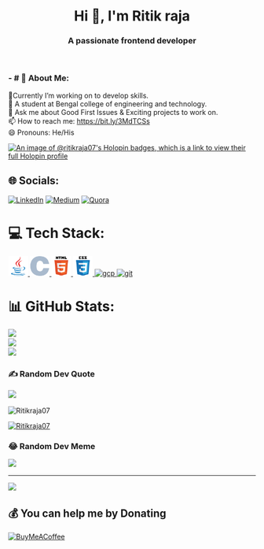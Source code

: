 <h1 align="center">Hi 👋, I'm Ritik raja</h1>
<h3 align="center">A passionate frontend developer</h3>

<br><h3>- # 💫 About Me:</h3>
🔭Currently  I’m  working on to develop skills.<br>🌱  A student  at Bengal college of engineering and technology.<br>💬 Ask me about Good First Issues & Exciting projects to work on.<br>📫 How to reach me: https://bit.ly/3MdTCSs<br>😄 Pronouns: He/His

[![An image of @ritikraja07's Holopin badges, which is a link to view their full Holopin profile](https://holopin.me/ritikraja07)](https://holopin.io/@ritikraja07)

## 🌐 Socials:
[![LinkedIn](https://img.shields.io/badge/LinkedIn-%230077B5.svg?logo=linkedin&logoColor=white)](https://www.linkedin.com/in/ritikraja/) 
[![Medium](https://img.shields.io/badge/Medium-12100E?logo=medium&logoColor=white)](https://medium.com/@@ritik.rock121) 
[![Quora](https://img.shields.io/badge/Quora-%23B92B27.svg?logo=Quora&logoColor=white)](https://quora.com/profile/Ritik-Raja-11) 

# 💻 Tech Stack:
<p align="left"> <a href="https://www.java.com" target="_blank" rel="noreferrer"> <img src="https://raw.githubusercontent.com/devicons/devicon/master/icons/java/java-original.svg" alt="java" width="40" height="40"/> </a> <a href="https://spring.io/" target="_blank" rel="noreferrer">  </a> <a href="https://www.cprogramming.com/" target="_blank" rel="noreferrer"> <img src="https://raw.githubusercontent.com/devicons/devicon/master/icons/c/c-original.svg" alt="c" width="40" height="40"/>  <a href="https://www.w3.org/html/" target="_blank" rel="noreferrer"> <img src="https://raw.githubusercontent.com/devicons/devicon/master/icons/html5/html5-original-wordmark.svg" alt="html5" width="40" height="40"/> </a> </a> <a href="https://www.w3schools.com/css/" target="_blank" rel="noreferrer"> <img src="https://raw.githubusercontent.com/devicons/devicon/master/icons/css3/css3-original-wordmark.svg" alt="css3" width="40" height="40"/> </a> <a href="https://cloud.google.com" target="_blank" rel="noreferrer"> <img src="https://www.vectorlogo.zone/logos/google_cloud/google_cloud-icon.svg" alt="gcp" width="40" height="40"/> </a> <a href="https://git-scm.com/" target="_blank" rel="noreferrer"> <img src="https://www.vectorlogo.zone/logos/git-scm/git-scm-icon.svg" alt="git" width="40" height="40"/> </a> </p>

# 📊 GitHub Stats:
![](https://github-readme-stats.vercel.app/api?username=Ritikraja07&theme=blue-green&hide_border=false&include_all_commits=true&count_private=true)<br/>
![](https://github-readme-streak-stats.herokuapp.com/?user=Ritikraja07&theme=blue-green&hide_border=false)<br/>
![](https://github-readme-stats.vercel.app/api/top-langs/?username=Ritikraja07&theme=blue-green&hide_border=false&include_all_commits=true&count_private=true&layout=compact)

### ✍️ Random Dev Quote
![](https://quotes-github-readme.vercel.app/api?type=horizontal&theme=gruvbox)

<p align="left"> <img src="https://komarev.com/ghpvc/?username=Ritikraja07&label=Profile%20views&color=0e75b6&style=flat" alt="Ritikraja07" /> </p>

<p align="left"> <a href="https://github.com/ryo-ma/github-profile-trophy"><img src="https://github-profile-trophy.vercel.app/?username=Ritikraja07" alt="Ritikraja07" /></a> </p>

### 😂 Random Dev Meme
<img src="https://random-memer.herokuapp.com/" width="512px"/>

---
[![](https://visitcount.itsvg.in/api?id=Ritikraja07&icon=2&color=8)](https://visitcount.itsvg.in)

  ## 💰 You can help me by Donating
  [![BuyMeACoffee](https://img.shields.io/badge/Buy%20Me%20a%20Coffee-ffdd00?style=for-the-badge&logo=buy-me-a-coffee&logoColor=black)](https://buymeacoffee.com/Ritikraja) 

  <!-- Proudly created with GPRM ( https://gprm.itsvg.in ) -->
  
